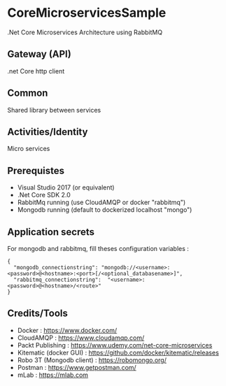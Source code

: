# CoreMicroservicesSample
.Net Core Microservices Architecture using RabbitMQ

## Gateway (API)
.net Core http client

## Common
Shared library between services

## Activities/Identity
Micro services

## Prerequistes
- Visual Studio 2017 (or equivalent)
- .Net Core SDK 2.0
- RabbitMq running (use CloudAMQP or docker "rabbitmq")
- Mongodb running (default to dockerized localhost "mongo")

## Application secrets
For mongodb and rabbitmq, fill theses configuration variables :
```
{
  "mongodb_connectionstring": "mongodb://<username>:<password>@<hostname>:<port>[/<optional_databasename>]",
  "rabbitmq_connectionstring":  "<username>:<password>@<hostname>/<route>" 
}
```

## Credits/Tools
- Docker : https://www.docker.com/
- CloudAMQP : https://www.cloudamqp.com/
- Packt Publishing : https://www.udemy.com/net-core-microservices
- Kitematic (docker GUI) : https://github.com/docker/kitematic/releases
- Robo 3T (Mongodb client) : https://robomongo.org/
- Postman : https://www.getpostman.com/
- mLab : https://mlab.com
